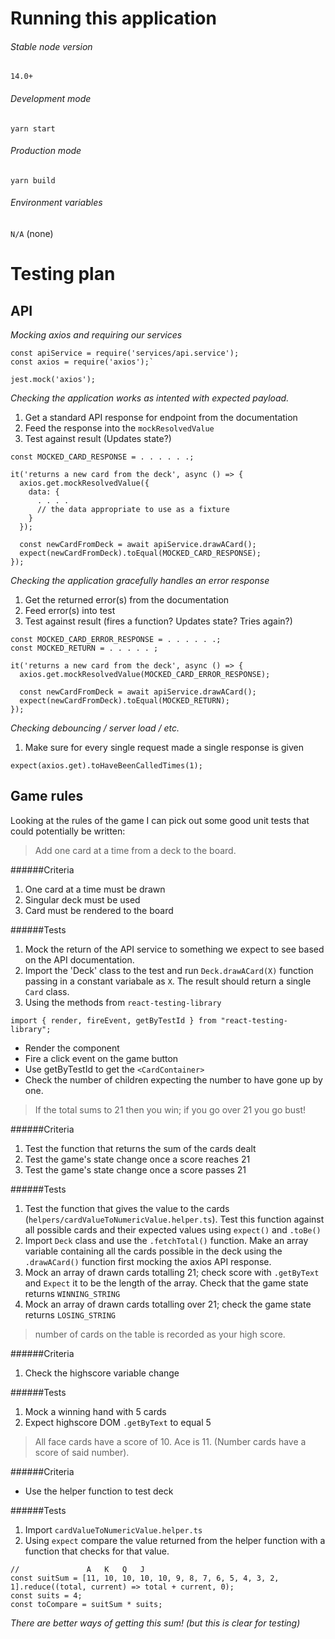 # Running this application

###### Stable node version

`14.0+`
###### Development mode

`yarn start`

###### Production mode

`yarn build`

###### Environment variables

`N/A` (none)

# Testing plan

## API
*Mocking axios and requiring our services*

```
const apiService = require('services/api.service');
const axios = require('axios');`

jest.mock('axios');
```

*Checking the application works as intented with expected payload.*

1. Get a standard API response for endpoint from the documentation
2. Feed the response into the `mockResolvedValue`
3. Test against result (Updates state?)

```
const MOCKED_CARD_RESPONSE = . . . . . .;

it('returns a new card from the deck', async () => {
  axios.get.mockResolvedValue({
    data: {
      . . . . 
      // the data appropriate to use as a fixture
    }
  });

  const newCardFromDeck = await apiService.drawACard();
  expect(newCardFromDeck).toEqual(MOCKED_CARD_RESPONSE);
});
```

*Checking the application gracefully handles an error response*

1. Get the returned error(s) from the documentation
2. Feed error(s) into test
3. Test against result (fires a function? Updates state? Tries again?)

```
const MOCKED_CARD_ERROR_RESPONSE = . . . . . .;
const MOCKED_RETURN = . . . . . ;

it('returns a new card from the deck', async () => {
  axios.get.mockResolvedValue(MOCKED_CARD_ERROR_RESPONSE);

  const newCardFromDeck = await apiService.drawACard();
  expect(newCardFromDeck).toEqual(MOCKED_RETURN);
});
```


*Checking debouncing / server load / etc.*

1. Make sure for every single request made a single response is given

```
expect(axios.get).toHaveBeenCalledTimes(1);
```

## Game rules
Looking at the rules of the game I can pick out some good unit tests that could potentially be written:

> Add one card at a time from a deck to the board.

######Criteria

1. One card at a time must be drawn
2. Singular deck must be used
3. Card must be rendered to the board

######Tests

1. Mock the return of the API service to something we expect to see based on the API documentation.
2. Import the 'Deck' class to the test and run `Deck.drawACard(X)` function passing in a constant variabale as `X`. The result should return a single `Card` class.
3. Using the methods from `react-testing-library` 

```
import { render, fireEvent, getByTestId } from "react-testing-library";
```

- Render the component
- Fire a click event on the game button
- Use getByTestId to get the `<CardContainer>`
- Check the number of children expecting the number to have gone up by one.

> If the total sums to 21 then you win; if you go over 21 you go bust!

######Criteria

1. Test the function that returns the sum of the cards dealt
2. Test the game's state change once a score reaches 21
3. Test the game's state change once a score passes 21

######Tests

1. Test the function that gives the value to the cards (`helpers/cardValueToNumericValue.helper.ts`). Test this function against all possible cards and their expected values using `expect()` and `.toBe()`
2. Import `Deck` class and use the `.fetchTotal()` function. Make an array variable containing all the cards possible in the deck using the `.drawACard()` function first mocking the axios API response.
3. Mock an array of drawn cards totalling 21; check score with `.getByText` and `Expect` it to be the length of the array. Check that the game state returns `WINNING_STRING`
4. Mock an array of drawn cards totalling over 21; check the game state returns `LOSING_STRING`


> number of cards on the table is recorded as your high score.

######Criteria 

1. Check the highscore variable change

######Tests

1. Mock a winning hand with 5 cards
2. Expect highscore DOM `.getByText` to equal 5

> All face cards have a score of 10. Ace is 11. (Number cards have a score of said number).

######Criteria

* Use the helper function to test deck

######Tests

1. Import `cardValueToNumericValue.helper.ts`
2. Using `expect` compare the value returned from the helper function with a function that checks for that value.

```
//               A   K   Q   J   
const suitSum = [11, 10, 10, 10, 10, 9, 8, 7, 6, 5, 4, 3, 2, 1].reduce((total, current) => total + current, 0);
const suits = 4;
const toCompare = suitSum * suits;
```
*There are better ways of getting this sum! (but this is clear for testing)*